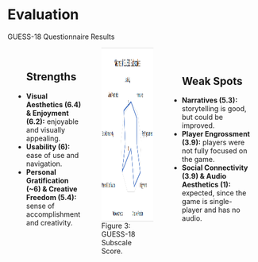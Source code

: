 # Evaluation

<p class='slide-subtitle'>GUESS-18 Questionnaire Results</p>

<div class='section-wrapper'>

  <div
    class='text-wrapper grey-shadow rounded-md fade-out-vclick hide-before-click-vclick'
    v-click='+1'
    v-motion
    :initial='{ x: +80 }'
    :enter='{ x: 0 }'
  >
    <ul class='flex-list none'>
      <h2>Strengths</h2>
      <li class='check'>
        <strong>Visual Aesthetics (6.4) & Enjoyment (6.2):</strong> enjoyable and visually appealing.
      </li>
      <li class='check'>
        <strong>Usability (6):</strong> ease of use and navigation.
      </li>
      <li class='check'>
        <strong>Personal Gratification (~6) & Creative Freedom (5.4):</strong> sense of accomplishment and creativity.
      </li>
    </ul>
  </div>
  <div class='img-caption-wrapper'>
    <div class='img-wrapper grey-shadow rounded-md'>
      <img src='../../assets/images/evaluation/guess.png' class='rounded-md'/>
    </div>
    <span>Figure 3: GUESS-18 Subscale Score.</span>
  </div>
  <div
    class='text-wrapper grey-shadow rounded-md'
    v-click='+2'
    v-motion
    :initial='{ x: -80 }'
    :enter='{ x: 0 }'
  >
    <ul class='flex-list none'>
      <h2>Weak Spots</h2>
      <li class='warn'>
        <strong>Narratives (5.3):</strong> storytelling is good, but could be improved.
      </li>
      <!-- I placed narratives at weak spots because some players asked for more information, especially regarding superposition -->
      <li class='warn'>
        <strong>Player Engrossment (3.9):</strong> players were not fully focused on the game.
      </li>
      <li class='warn'>
        <strong>Social Connectivity (3.9) & Audio Aesthetics (1):</strong> expected, since the game is single-player and has no audio.
      </li>
    </ul>
  </div>
</div>

<style>
  .section-wrapper {
    display: flex;
    flex-direction: row;
    justify-content: space-around;
    align-items: start;
    column-gap: 20px;
  }

  .img-wrapper {
    max-width: 600px;
    height: 350px;
    display: flex;
    justify-content: center;
  }

  .text-wrapper {
    display: flex;
    flex-direction: column;
    justify-content: center;
    max-height: 350px;
    max-width: 350px;
    padding: 1em;
  }
</style>
